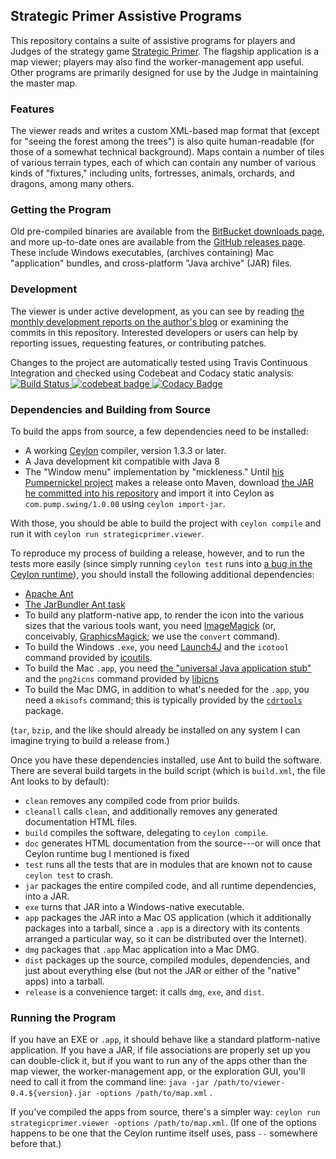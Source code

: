## Strategic Primer Assistive Programs

This repository contains a suite of assistive programs for players and Judges
of the strategy game
[Strategic Primer](https://shinecycle.wordpress.com/archives/strategic-primer).
The flagship application is a map viewer; players may also find the
worker-management app useful. Other programs are primarily designed for use by
the Judge in maintaining the master map.

### Features

The viewer reads and writes a custom XML-based map format that (except for
"seeing the forest among the trees") is also quite human-readable (for those of
a somewhat technical background). Maps contain a number of tiles of various
terrain types, each of which can contain any number of various kinds of
"fixtures," including units, fortresses, animals, orchards, and dragons, among
many others.

### Getting the Program

Old pre-compiled binaries are available from the
[BitBucket downloads
page](https://bitbucket.org/kingjon/strategicprimer-viewer/downloads), and more
up-to-date ones are available from the [GitHub releases
page](https://github.com/kingjon/strategicprimer-viewer/releases). These
include Windows executables, (archives containing) Mac "application"
bundles, and cross-platform "Java archive" (JAR) files.

### Development

The viewer is under active development, as you can see by reading [the monthly
development reports on the author's blog](
https://shinecycle.wordpress.com/tag/assistive/) or examining the commits in
this repository.  Interested developers or users can help by reporting issues,
requesting features, or contributing patches.

Changes to the project are automatically tested using Travis Continuous
Integration and checked using Codebeat and Codacy static analysis: [![Build
Status](https://travis-ci.org/kingjon3377/strategicprimer-viewer.svg?branch=master)
](https://travis-ci.org/kingjon3377/strategicprimer-viewer) [![codebeat
badge](https://codebeat.co/badges/ab6b17f0-cc69-44ab-9d94-a8d5fb40e613)
](https://codebeat.co/projects/github-com-kingjon3377-strategicprimer-viewer)
[![Codacy
Badge](https://api.codacy.com/project/badge/Grade/f8855a279a494e4eb532ee94e37f1ac8)
](https://www.codacy.com/app/kingjon3377/strategicprimer-viewer)

### Dependencies and Building from Source

To build the apps from source, a few dependencies need to be installed:

- A working [Ceylon](https://ceylon-lang.org) compiler, version 1.3.3 or later.
- A Java development kit compatible with Java 8
- The "Window menu" implementation by "mickleness." Until [his Pumpernickel
  project](https://github.com/mickleness/pumpernickel) makes a release onto
  Maven, download [the JAR he committed into his
  repository](https://github.com/mickleness/pumpernickel/raw/master/pump-release/com/pump/pump-swing/1.0.00/pump-swing-1.0.00.jar)
  and import it into Ceylon as `com.pump.swing/1.0.00` using `ceylon
  import-jar`.

With those, you should be able to build the project with `ceylon compile` and
run it with `ceylon run strategicprimer.viewer`.

To reproduce my process of building a release, however, and to run the tests
more easily (since simply running `ceylon test` runs into [a bug in the Ceylon
runtime](https://github.com/ceylon/ceylon/issues/6986)), you should install the
following additional dependencies:

- [Apache Ant](http://ant.apache.org/)
- [The JarBundler Ant task](https://github.com/UltraMixer/JarBundler)
- To build any platform-native app, to render the icon into the various sizes
  that the various tools want, you need
  [ImageMagick](http://www.imagemagick.org/) (or, conceivably,
  [GraphicsMagick](http://www.graphicsmagick.org/); we use the `convert`
  command).
- To build the Windows `.exe`, you need
  [Launch4J](https://sourceforge.net/projects/launch4j/) and the `icotool`
  command provided by [icoutils](http://www.nongnu.org/icoutils/).
- To build the Mac `.app`, you need [the "universal Java application
  stub"](https://github.com/tofi86/universalJavaApplicationStub) and the
  `png2icns` command provided by
  [libicns](https://sourceforge.net/projects/icns/)
- To build the Mac DMG, in addition to what's needed for the `.app`, you need a
  `mkisofs` command; this is typically provided by the
  [`cdrtools`](https://sourceforge.net/projects/cdrtools/) package.

(`tar`, `bzip`, and the like should already be installed on any system I can
imagine trying to build a release from.)

Once you have these dependencies installed, use Ant to build the software.
There are several build targets in the build script (which is `build.xml`, the
file Ant looks to by default):

- `clean` removes any compiled code from prior builds.
- `cleanall` calls `clean`, and additionally removes any generated
  documentation HTML files.
- `build` compiles the software, delegating to `ceylon compile`.
- `doc` generates HTML documentation from the source---or will once that Ceylon
  runtime bug I mentioned is fixed
- `test` runs all the tests that are in modules that are known not to cause
  `ceylon test` to crash.
- `jar` packages the entire compiled code, and all runtime dependencies, into a
  JAR.
- `exe` turns that JAR into a Windows-native executable.
- `app` packages the JAR into a Mac OS application (which it additionally
  packages into a tarball, since a `.app` is a directory with its contents
  arranged a particular way, so it can be distributed over the Internet).
- `dmg` packages that `.app` Mac application into a Mac DMG.
- `dist` packages up the source, compiled modules, dependencies, and just about
  everything else (but not the JAR or either of the "native" apps) into a
  tarball.
- `release` is a convenience target: it calls `dmg`, `exe`, and `dist`.

### Running the Program

If you have an EXE or `.app`, it should behave like a standard platform-native
application. If you have a JAR, if file associations are properly set up you
can double-click it, but if you want to run any of the apps other than the map
viewer, the worker-management app, or the exploration GUI, you'll need to call
it from the command line: `java -jar /path/to/viewer-0.4.${version}.jar
-options /path/to/map.xml` .

If you've compiled the apps from source, there's a simpler way: `ceylon run
strategicprimer.viewer -options /path/to/map.xml`. (If one of the options
happens to be one that the Ceylon runtime itself uses, pass `--` somewhere
before that.)
